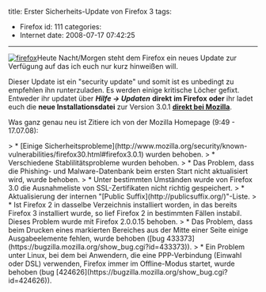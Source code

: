 title: Erster Sicherheits-Update von Firefox 3
tags:
  - Firefox
id: 111
categories:
  - Internet
date: 2008-07-17 07:42:25
---

[![](http://www.sbani.net/upload/title-firefox.png "firefox")](http://www.sbani.net/upload/title-firefox.png)Heute Nacht/Morgen steht dem Firefox ein neues Update zur Verfügung auf das ich euch nur kurz hinweißen will.
<!--more-->

Dieser Update ist ein "security update" und somit ist es unbedingt zu empfehlen ihn runterzuladen. Es werden einige kritische Löcher gefixt.
Entweder ihr updatet über **_Hilfe -&gt; Updaten_** **direkt** **im Firefox** **oder** ihr ladet euch die **neue Installationsdatei** zur Version 3.0.1 **[direkt bei Mozilla](http://getfirefox.com/)**.

Was ganz genau neu ist Zitiere ich von der Mozilla Homepage (9:49 - 17.07.08):
<div class="expander-content" style="overflow: visible;">
<div class="expander-animation" style="overflow: visible; visibility: visible; display: block; height: auto;">
<div class="expander-padding"><dl>
> *   [Einige Sicherheitsprobleme](http://www.mozilla.org/security/known-vulnerabilities/firefox30.html#firefox3.0.1) wurden behoben.
> *   Verschiedene Stablilitätsprobleme wurden behoben.
> *   Das Problem, dass die Phishing- und Malware-Datenbank beim ersten Start nicht aktualisiert wird, wurde behoben.
> *   Unter bestimmten Umständen wurde von Firefox 3.0 die Ausnahmeliste von SSL-Zertifikaten nicht richtig gespeichert.
> *   Aktualisierung der internen "[Public Suffix](http://publicsuffix.org/)"-Liste.
> *   Ist Firefox 2 in dasselbe Verzeichnis installiert worden, in das bereits Firefox 3 installiert wurde, so lief Firefox 2 in bestimmten Fällen instabil. Dieses Problem wurde mit Firefox 2.0.0.15 behoben.
> *   Das Problem, dass beim Drucken eines markierten Bereiches aus der Mitte einer Seite einige Ausgabeelemente fehlen, wurde behoben ([bug 433373](https://bugzilla.mozilla.org/show_bug.cgi?id=433373)).
> *   Ein Problem unter Linux, bei dem bei Anwendern, die eine PPP-Verbindung (Einwahl oder DSL) verwenden, Firefox immer im Offline-Modus startet, wurde behoben (bug [424626](https://bugzilla.mozilla.org/show_bug.cgi?id=424626)).
</dl></div>
</div>
</div>